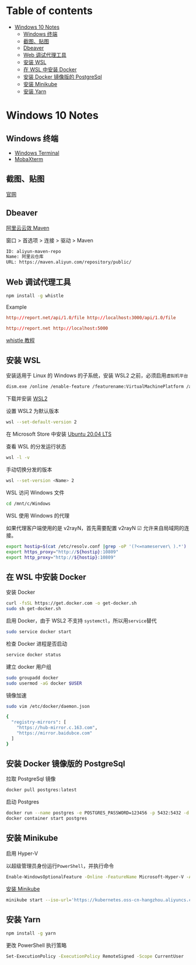 # Table of contents

- [Windows 10 Notes](#windows-10-notes)
  - [Windows 终端](#windows-终端)
  - [截图、贴图](#截图贴图)
  - [Dbeaver](#dbeaver)
  - [Web 调试代理工具](#web-调试代理工具)
  - [安装 WSL](#安装-wsl)
  - [在 WSL 中安装 Docker](#在-wsl-中安装-docker)
  - [安装 Docker 镜像版的 PostgreSql](#安装-docker-镜像版的-postgresql)
  - [安装 Minikube](#安装-minikube)
  - [安装 Yarn](#安装-yarn)

# Windows 10 Notes

## Windows 终端

- [Windows Terminal](https://www.microsoft.com/zh-cn/p/windows-terminal/9n0dx20hk701?activetab=pivot:overviewtab)
- [MobaXterm](https://mobaxterm.mobatek.net/)

## 截图、贴图

[官网](https://zh.snipaste.com/)

## Dbeaver

[阿里云云效 Maven](https://maven.aliyun.com/mvn/guide)

窗口 > 首选项 > 连接 > 驱动 > Maven

```txt
ID: aliyun-maven-repo
Name: 阿里云仓库
URL: https://maven.aliyun.com/repository/public/
```

## Web 调试代理工具

```bash
npm install -g whistle
```

Example

```conf
http://report.net/api/1.0/file http://localhost:3000/api/1.0/file

http://report.net http://localhost:5000
```

[whistle 教程](https://wproxy.org/whistle/)

## 安装 WSL

安装适用于 Linux 的 Windows 的子系统，安装 WSL2 之前，必须启用`虚拟机平台`

```bash
dism.exe /online /enable-feature /featurename:VirtualMachinePlatform /all /norestart
```

下载并安装 [WSL2](https://docs.microsoft.com/zh-cn/windows/wsl/wsl2-kernel)

设置 WSL2 为默认版本

```bash
wsl --set-default-version 2
```

在 Microsoft Store 中安装 [Ubuntu 20.04 LTS](https://www.microsoft.com/zh-cn/p/ubuntu-2004-lts/9n6svws3rx71#activetab=pivot:overviewtab)

查看 WSL 的分发运行状态

```bash
wsl -l -v
```

手动切换分发的版本

```bash
wsl --set-version <Name> 2
```

WSL 访问 Windows 文件

```bash
cd /mnt/c/Windows
```

WSL 使用 Windows 的代理

如果代理客户端使用的是 v2rayN，首先需要配置 v2rayN ☑ 允许来自局域网的连接。

```bash
export hostip=$(cat /etc/resolv.conf |grep -oP '(?<=nameserver\ ).*')
export https_proxy="http://${hostip}:10809"
export http_proxy="http://${hostip}:10809"
```

## 在 WSL 中安装 Docker

安装 Docker

```bash
curl -fsSL https://get.docker.com -o get-docker.sh
sudo sh get-docker.sh
```

启用 Docker，由于 WSL2 不支持 `systemctl`，所以用`service`替代

```bash
sudo service docker start
```

检查 Docker 进程是否启动

```bash
service docker status
```

建立 docker 用户组

```bash
sudo groupadd docker
sudo usermod -aG docker $USER
```

镜像加速

```bash
sudo vim /etc/docker/daemon.json

{
  "registry-mirrors": [
    "https://hub-mirror.c.163.com",
    "https://mirror.baidubce.com"
  ]
}
```

## 安装 Docker 镜像版的 PostgreSql

拉取 PostgreSql 镜像

```bash
docker pull postgres:latest
```

启动 Postgres

```bash
docker run --name postgres -e POSTGRES_PASSWORD=123456 -p 5432:5432 -d postgres:latest
docker container start postgres
```

## 安装 Minikube

启用 Hyper-V

以超级管理员身份运行`PowerShell`，并执行命令

```bash
Enable-WindowsOptionalFeature -Online -FeatureName Microsoft-Hyper-V -All
```

[安装 Minikube](https://kubernetes.io/zh/docs/tasks/tools/install-minikube/)

```bash
minikube start --iso-url='https://kubernetes.oss-cn-hangzhou.aliyuncs.com/minikube/iso/minikube-v1.13.0.iso' --image-repository=registry.cn-hangzhou.aliyuncs.com/google_containers
```

## 安装 Yarn

```bash
npm install -g yarn
```

更改 PowerShell 执行策略

```bash
Set-ExecutionPolicy -ExecutionPolicy RemoteSigned -Scope CurrentUser
```
